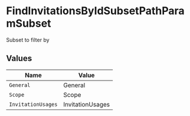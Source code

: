 # FindInvitationsByIdSubsetPathParamSubset

Subset to filter by


## Values

| Name               | Value              |
| ------------------ | ------------------ |
| `General`          | General            |
| `Scope`            | Scope              |
| `InvitationUsages` | InvitationUsages   |